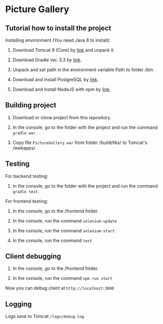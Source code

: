 # Picture Gallery

## Tutorial how to install the project

Installing environment (You need Java 8 to install):

1. Download Tomcat 9 (Core) by [link](http://tomcat.apache.org/download-90.cgi) and unpack it.

2. Download Gradle ver. 3.3 by [link](https://gradle.org/install#manually).

3. Unpack and set path in the environment variable Path to folder */bin*.

4. Download and install PostgreSQL by [link](https://www.postgresql.org/download/windows/).

5. Download and install NodeJS with npm by [link](https://nodejs.org/en/download/).

## Building project

1. Download or clone project from this repository.

2. In the console, go to the folder with the project and run the command `gradle war`.

3. Copy file `PictureGallery.war` from folder /build/libs/ to Tomcat's /webapps/.

## Testing

For backend testing:

1. In the console, go to the folder with the project and run the command `gradle test`.

For frontend testing:

1. In the console, go to the /frontend folder.

2. In the console, run the command `selenium-update`

3. In the console, run the command `selenium-start`

4. In the console, run the command `test`

## Client debugging

1. In the console, go to the /frontend folder.

2. In the console, run the command `npm run start`

Now you can debug client at `http://localhost:3000`

## Logging

Logs save to Tomcat `/logs/debug.log`.
